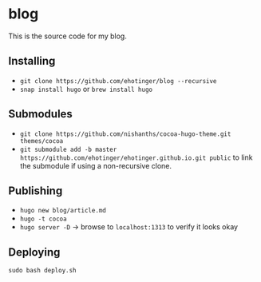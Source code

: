 # blog

This is the source code for my blog.

## Installing

- `git clone https://github.com/ehotinger/blog --recursive`
- `snap install hugo` or `brew install hugo`

## Submodules

- `git clone https://github.com/nishanths/cocoa-hugo-theme.git themes/cocoa`
- `git submodule add -b master https://github.com/ehotinger/ehotinger.github.io.git public` to link the submodule if using a non-recursive clone.

## Publishing

- `hugo new blog/article.md`
- `hugo -t cocoa`
- `hugo server -D` -> browse to `localhost:1313` to verify it looks okay

## Deploying

`sudo bash deploy.sh`